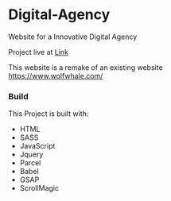 # Digital-Agency

Website for a Innovative Digital Agency

Project live at [Link](https://monsters-and-silk.web.app)

This website is a remake of an existing website https://www.wolfwhale.com/

### Build

This Project is built with:
  - HTML
  - SASS
  - JavaScript
  - Jquery
  - Parcel
  - Babel
  - GSAP
  - ScrollMagic
  
  
  
